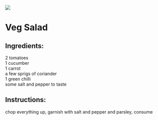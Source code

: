 ![](https://cdn.discordapp.com/attachments/883138437413220412/1014888399125106708/italian-chopped-salad-vegetarian-550x757.jpg)

# Veg Salad

## Ingredients: 
2 tomatoes \
1 cucumber \
1 carrot \
a few sprigs of coriander \
1 green chilli \
some salt and pepper to taste 

## Instructions: 
chop everything up, garnish with salt and pepper and parsley, consume
